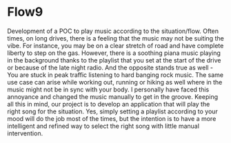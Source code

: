 # Flow9
Development of a POC to play music according to the situation/flow.
Often times, on long drives, there is a feeling that the music may not be suiting the vibe. For instance, you may be on a clear stretch of road and have complete
liberty to step on the gas. However, there is a soothing piana music playing in the background thanks to the playlist that you set at the start of the drive or because
of the late night radio. And the opposite stands true as well - You are stuck in peak traffic listening to hard banging rock music. 
The same use case can arise while working out, running or hiking as well where in the music might not be in sync with your body.
I personally have faced this annoyance and changed the music manually to get in the groove. 
Keeping all this in mind, our project is to develop an application that will play the right song for the situation. Yes, simply setting a playlist according
to your mood will do the job most of the times, but the intention is to have a more intelligent and refined way to select the right song with little manual intervention.
